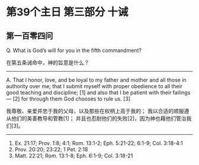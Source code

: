 # 第39个主日 第三部分 十诫

## 第一百零四问

Q. What is God’s will for you in the fifth commandment?

在第五条诫命中，神的旨意是什么？

---

A. That I honor, love, and be loyal
to my father and mother
and all those in authority over me;
that I submit myself with proper obedience
to all their good teaching and discipline; [1]
and also that I be patient with their failings— [2]
for through them God chooses to rule us. [3]

我尊敬、亲爱并忠于我的父母，以及那些在权柄上高于我的；
我以合适的顺服遵从他们的美善教导和管教[1]；
并且也忍耐他们的失败[2]，因为神也藉他们管治我们[3]。

---

1. Ex. 21:17; Prov. 1:8; 4:1; Rom. 13:1-2; Eph. 5:21-22; 6:1-9; Col. 3:18-4:1
2. Prov. 20:20; 23:22; 1 Pet. 2:18
3. Matt. 22:21; Rom. 13:1-8; Eph. 6:1-9; Col. 3:18-21

